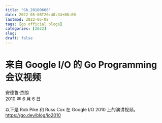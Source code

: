 ```yaml
---
title: "Gb_20100606"
date: 2022-05-08T20:48:34+08:00
lastmod: 2022-05-08
tags: [go official blogs]
categories: [2022]
slug: 
draft: false
---
```


# 来自 Google I/O 的 Go Programming 会议视频

安德鲁·杰朗  
2010 年 6 月 6 日

以下是 Rob Pike 和 Russ Cox 在 Google I/O 2010 上的演讲视频。https://go.dev/blog/io2010